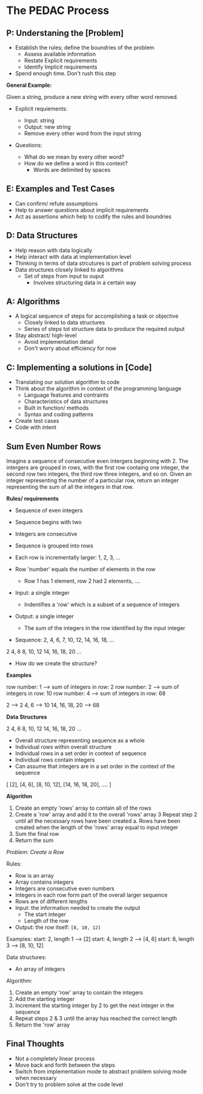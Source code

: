 # The PEDAC Process

## P: Understaning the [Problem]

- Establish the rules; define the boundries of the problem
   - Assess available information
   - Restate Explicit requirements
   - Identify Implicit requirements
- Spend enough time. Don't rush this step

**General Example:**

Given a string, produce a new string with every other word removed.

- Explicit requiements:
  - Input: string
  - Output: new string
  - Remove every other word from the input string

- Questions:
  - What do we mean by every other word?
  - How do we define a word in this context?
    - Words are delimited by spaces

## E: Examples and Test Cases

- Can confirm/ refute assumptions
- Help to answer questions about implicit requirements
- Act as assertions which help to codify the rules and boundries

## D: Data Structures

- Help reason with data logically
- Help interact with data at implementation level
- Thinking in terms of data strcutures is part of problem solving process
- Data structures closely linked to algorithms
    - Set of steps from input to ouput
        - Involves structuring data in a certain way

## A: Algorithms

- A logical sequence of steps for accomplishing a task or objective
    - Closely linked to data structures
    - Series of steps tot structure data to produce the required output
- Stay abstract/ high-level
    - Avoid implementation detail
    - Don't worry about efficiency for now

## C: Implementing a solutions in [Code]

- Translating our solution algorithm to code
- Think about the algorithm in context of the programming language
    - Language features and contraints
    - Characteristics of data structures
    - Built in function/ methods
    - Syntax and coding patterns
- Create test cases
- Code with intent

## Sum Even Number Rows

Imagine a sequence of consecutive even intergers beginning with 2. The intergers are grouped in rows, with the first row containg one integer, the second row two integers, the third row three integers, and so on. Given an integer representing the number of a particular row, return an integer representing the sum of all the integers in that row.

**Rules/ requirements**
- Sequence of even integers
- Sequence begins with two
- Integers are consecutive
- Sequence is grouped into rows
- Each row is incrementally larger: 1, 2, 3, ...
- Row 'number' equals the number of elements in the row
    - Row 1 has 1 element, row 2 had 2 elements, ....
- Input: a single integer
    - Indentifies a 'row' which is a subset of a sequence of integers
- Output: a single integer
    - The sum of the integers in the row identified by the input integer

- Sequence:
 2, 4, 6, 7, 10, 12, 14, 16, 18, ...

2
4, 6
8, 10, 12
14, 16, 18, 20
...

- How do we create the structure?

**Examples**

row number: 1 --> sum of integers in row: 2
row number: 2 --> sum of integers in row: 10
row number: 4 --> sum of integers in row: 68

2 --> 2
4, 6 --> 10
14, 16, 18, 20 --> 68

**Data Structures**

2
4, 6
8, 10, 12
14, 16, 18, 20
...

- Overall structure representing sequence as a whole
- Individual rows within overall structure
- Individual rows in a set order in context of sequence
- Individual rows contain integers
- Can assume that integers are in a set order in the context of the sequence

[
    [2],
    [4, 6],
    [8, 10, 12],
    [14, 16, 18, 20],
    ....
]

**Algorithm**

1. Create an empty 'rows' array to contain all of the rows
2. Create a 'row' array and add it to the overall 'rows' array
3 Repeat step 2 until all the necessary rows have been created
    a. Rows have been created when the length of the 'rows' array equal to input integer
4. Sum the final row
5. Return the sum

*Problem: Create a Row*

Rules:
- Row is an array
- Array contains integers
- Integers are consecutive even numbers
- Integers in each row form part of the overall larger sequence
- Rows are of different lengths
- Input: the information needed to create the output
    - The start integer
    - Length of the row
- Output: the row itself: `[8, 10, 12]`

Examples:
start: 2, length 1 --> [2]
start: 4, length 2 --> [4, 6]
start: 8, length 3 --> [8, 10, 12]

Data structures:
- An array of integers

Algorithm:
1. Create an empty 'row' array to contain the integers
2. Add the starting integer
3. Increment the starting integer by 2 to get the next integer in the sequence
4. Repeat steps 2 & 3 until the array has reached the correct length
5. Return the 'row' array

## Final Thoughts

- Not a completely linear process
- Move back and forth between the steps
- Switch from implementation mode to abstract problem solving mode when necessary
- Don't try to problem solve at the code level